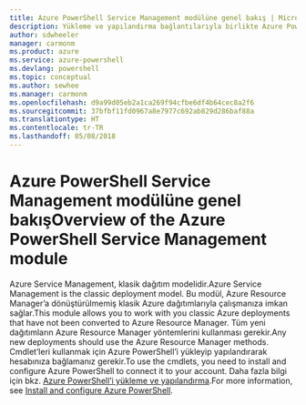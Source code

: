 ```yaml
---
title: Azure PowerShell Service Management modülüne genel bakış | Microsoft Docs
description: Yükleme ve yapılandırma bağlantılarıyla birlikte Azure PowerShell’e genel bakış.
author: sdwheeler
manager: carmonm
ms.product: azure
ms.service: azure-powershell
ms.devlang: powershell
ms.topic: conceptual
ms.author: sewhee
ms.manager: carmonm
ms.openlocfilehash: d9a99d05eb2a1ca269f94cfbe6df4b64cec8a2f6
ms.sourcegitcommit: 37bfbf11fd0967a8e7977c692ab829d286baf88a
ms.translationtype: HT
ms.contentlocale: tr-TR
ms.lasthandoff: 05/08/2018
---
```

# <a name="overview-of-the-azure-powershell-service-management-module"></a><span data-ttu-id="473c4-103">Azure PowerShell Service Management modülüne genel bakış</span><span class="sxs-lookup"><span data-stu-id="473c4-103">Overview of the Azure PowerShell Service Management module</span></span>

<span data-ttu-id="473c4-104">Azure Service Management, klasik dağıtım modelidir.</span><span class="sxs-lookup"><span data-stu-id="473c4-104">Azure Service Management is the classic deployment model.</span></span> <span data-ttu-id="473c4-105">Bu modül, Azure Resource Manager’a dönüştürülmemiş klasik Azure dağıtımlarıyla çalışmanıza imkan sağlar.</span><span class="sxs-lookup"><span data-stu-id="473c4-105">This module allows you to work with you classic Azure deployments that have not been converted to Azure Resource Manager.</span></span> <span data-ttu-id="473c4-106">Tüm yeni dağıtımların Azure Resource Manager yöntemlerini kullanması gerekir.</span><span class="sxs-lookup"><span data-stu-id="473c4-106">Any new deployments should use the Azure Resource Manager methods.</span></span> <span data-ttu-id="473c4-107">Cmdlet’leri kullanmak için Azure PowerShell’i yükleyip yapılandırarak hesabınıza bağlamanız gerekir.</span><span class="sxs-lookup"><span data-stu-id="473c4-107">To use the cmdlets, you need to install and configure Azure PowerShell to connect it to your account.</span></span> <span data-ttu-id="473c4-108">Daha fazla bilgi için bkz. [Azure PowerShell’i yükleme ve yapılandırma](install-azure-ps.md).</span><span class="sxs-lookup"><span data-stu-id="473c4-108">For more information, see [Install and configure Azure PowerShell](install-azure-ps.md).</span></span>
